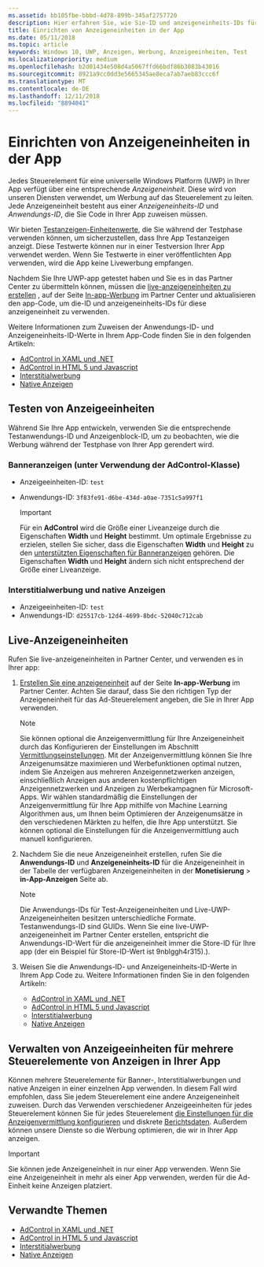 ```yaml
---
ms.assetid: bb105fbe-bbbd-4d78-899b-345af2757720
description: Hier erfahren Sie, wie Sie-ID und anzeigeneinheits-IDs für Ihre app aus dem Partner Center hinzufügen, bevor Sie Ihre app an den Store übermitteln.
title: Einrichten von Anzeigeneinheiten in der App
ms.date: 05/11/2018
ms.topic: article
keywords: Windows 10, UWP, Anzeigen, Werbung, Anzeigeeinheiten, Test
ms.localizationpriority: medium
ms.openlocfilehash: b2d01434e508d4a5067ffd66bdf86b3083b43016
ms.sourcegitcommit: 8921a9cc0dd3e5665345ae8eca7ab7aeb83ccc6f
ms.translationtype: MT
ms.contentlocale: de-DE
ms.lasthandoff: 12/11/2018
ms.locfileid: "8894041"
---
```

# <a name="set-up-ad-units-in-your-app"></a>Einrichten von Anzeigeneinheiten in der App

Jedes Steuerelement für eine universelle Windows Platform (UWP) in Ihrer App verfügt über eine entsprechende *Anzeigeneinheit*. Diese wird von unseren Diensten verwendet, um Werbung auf das Steuerelement zu leiten. Jede Anzeigeneinheit besteht aus einer *Anzeigeneinheits-ID* und *Anwendungs-ID*, die Sie Code in Ihrer App zuweisen müssen.

Wir bieten [Testanzeigen-Einheitenwerte](#test-ad-units), die Sie während der Testphase verwenden können, um sicherzustellen, dass Ihre App Testanzeigen anzeigt. Diese Testwerte können nur in einer Testversion Ihrer App verwendet werden. Wenn Sie Testwerte in einer veröffentlichten App verwenden, wird die App keine Livewerbung empfangen.

Nachdem Sie Ihre UWP-app getestet haben und Sie es in das Partner Center zu übermitteln können, müssen die [live-anzeigeneinheiten zu erstellen](#live-ad-units) , auf der Seite [In-app-Werbung](../publish/in-app-ads.md) im Partner Center und aktualisieren den app-Code, um die-ID und anzeigeneinheits-IDs für diese anzeigeneinheit zu verwenden.

Weitere Informationen zum Zuweisen der Anwendungs-ID- und Anzeigeneinheits-ID-Werte in Ihrem App-Code finden Sie in den folgenden Artikeln:
* [AdControl in XAML und .NET](adcontrol-in-xaml-and--net.md)
* [AdControl in HTML 5 und Javascript](adcontrol-in-html-5-and-javascript.md)
* [Interstitialwerbung](../monetize/interstitial-ads.md)
* [Native Anzeigen](../monetize/native-ads.md)

<span id="test-ad-units" />

## <a name="test-ad-units"></a>Testen von Anzeigeeinheiten

Während Sie Ihre App entwickeln, verwenden Sie die entsprechende Testanwendungs-ID und Anzeigenblock-ID, um zu beobachten, wie die Werbung während der Testphase von Ihrer App gerendert wird.

### <a name="banner-ads-using-the-adcontrol-class"></a>Banneranzeigen (unter Verwendung der AdControl-Klasse)

* Anzeigeeinheiten-ID: ```test```
* Anwendungs-ID:  ```3f83fe91-d6be-434d-a0ae-7351c5a997f1```

    > [!IMPORTANT]
    > Für ein **AdControl** wird die Größe einer Liveanzeige durch die Eigenschaften **Width** und **Height** bestimmt. Um optimale Ergebnisse zu erzielen, stellen Sie sicher, dass die Eigenschaften **Width** und **Height** zu den [unterstützten Eigenschaften für Banneranzeigen](supported-ad-sizes-for-banner-ads.md) gehören. Die Eigenschaften **Width** und **Height** ändern sich nicht entsprechend der Größe einer Liveanzeige.

### <a name="interstitial-ads-and-native-ads"></a>Interstitialwerbung und native Anzeigen

* Anzeigeeinheiten-ID: ```test```
* Anwendungs-ID:  ```d25517cb-12d4-4699-8bdc-52040c712cab```

<span id="live-ad-units" />

## <a name="live-ad-units"></a>Live-Anzeigeneinheiten

Rufen Sie live-anzeigeneinheiten in Partner Center, und verwenden es in Ihrer app:

1.  [Erstellen Sie eine anzeigeneinheit](../publish/in-app-ads.md#create-ad-unit) auf der Seite **In-app-Werbung** im Partner Center. Achten Sie darauf, dass Sie den richtigen Typ der Anzeigeneinheit für das Ad-Steuerelement angeben, die Sie in Ihrer App verwenden.
    > [!NOTE]
    > Sie können optional die Anzeigenvermittlung für Ihre Anzeigeneinheit durch das Konfigurieren der Einstellungen im Abschnitt [Vermittlungseinstellungen](../publish/in-app-ads.md#mediation). Mit der Anzeigenvermittlung können Sie Ihre Anzeigenumsätze maximieren und Werbefunktionen optimal nutzen, indem Sie Anzeigen aus mehreren Anzeigennetzwerken anzeigen, einschließlich Anzeigen aus anderen kostenpflichtigen Anzeigennetzwerken und Anzeigen zu Werbekampagnen für Microsoft-Apps. Wir wählen standardmäßig die Einstellungen der Anzeigenvermittlung für Ihre App mithilfe von Machine Learning Algorithmen aus, um Ihnen beim Optimieren der Anzeigenumsätze in den verschiedenen Märkten zu helfen, die Ihre App unterstützt. Sie können optional die Einstellungen für die Anzeigenvermittlung auch manuell konfigurieren.

2.  Nachdem Sie die neue Anzeigeneinheit erstellen, rufen Sie die **Anwendungs-ID** und **Anzeigeneinheits-ID** für die Anzeigeneinheit in der Tabelle der verfügbaren Anzeigeneinheiten in der **Monetisierung** &gt; **in-App-Anzeigen** Seite ab.
    > [!NOTE]
    > Die Anwendungs-IDs für Test-Anzeigeneinheiten und Live-UWP-Anzeigeneinheiten besitzen unterschiedliche Formate. Testanwendungs-ID sind GUIDs. Wenn Sie eine live-UWP-anzeigeneinheit im Partner Center erstellen, entspricht die Anwendungs-ID-Wert für die anzeigeneinheit immer die Store-ID für Ihre app (der ein Beispiel für Store-ID-Wert ist 9nblggh4r315).).

3.  Weisen Sie die Anwendungs-ID- und Anzeigeneinheits-ID-Werte in Ihrem App Code zu. Weitere Informationen finden Sie in den folgenden Artikeln:
    * [AdControl in XAML und .NET](adcontrol-in-xaml-and--net.md)
    * [AdControl in HTML 5 und Javascript](adcontrol-in-html-5-and-javascript.md)
    * [Interstitialwerbung](../monetize/interstitial-ads.md)
    * [Native Anzeigen](../monetize/native-ads.md)

<span id="manage" />

## <a name="manage-ad-units-for-multiple-ad-controls-in-your-app"></a>Verwalten von Anzeigeeinheiten für mehrere Steuerelemente von Anzeigen in Ihrer App

Können mehrere Steuerelemente für Banner-, Interstitialwerbungen und native Anzeigen in einer einzelnen App verwenden. In diesem Fall wird empfohlen, dass Sie jedem Steuerelement eine andere Anzeigeneinheit zuweisen. Durch das Verwenden verschiedener Anzeigeeinheiten für jedes Steuerelement können Sie für jedes Steuerelement [die Einstellungen für die Anzeigenvermittlung konfigurieren](../publish/in-app-ads.md#mediation) und diskrete [Berichtsdaten](../publish/advertising-performance-report.md). Außerdem können unsere Dienste so die Werbung optimieren, die wir in Ihrer App anzeigen.

> [!IMPORTANT]
> Sie können jede Anzeigeneinheit in nur einer App verwenden. Wenn Sie eine Anzeigeneinheit in mehr als einer App verwenden, werden für die Ad-Einheit keine Anzeigen platziert.

## <a name="related-topics"></a>Verwandte Themen

* [AdControl in XAML und .NET](adcontrol-in-xaml-and--net.md)
* [AdControl in HTML 5 und Javascript](adcontrol-in-html-5-and-javascript.md)
* [Interstitialwerbung](interstitial-ads.md)
* [Native Anzeigen](native-ads.md)


 

 
